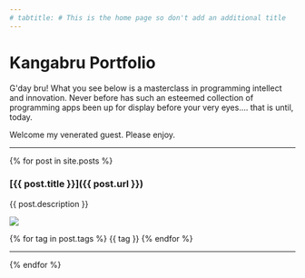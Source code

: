 ```yaml
---
# tabtitle: # This is the home page so don't add an additional title
---
```


# Kangabru Portfolio

G'day bru! What you see below is a masterclass in programming intellect and innovation. Never before has such an esteemed collection of programming apps been up for display before your very eyes.... that is until, today.

Welcome my venerated guest. Please enjoy.

---

<!-- ### [Where is Kangabru?](/project/where_is_kangabru)

Like, where is he man? [Well visit here to find out](). This personal site was built for friends and family to keep track of my travels around the world. It also has some pretty photos.

[Project 1 Title](/project1)
<img src="images/test.png?raw=true"/>
<div class="tags">
    <span>Tag #1</span>
    <span>Tag #2</span>
    <span>Tag #3</span>
</div>

--- -->


{% for post in site.posts %}

### [{{ post.title }}]({{ post.url }})

{{ post.description }}

<img src="{{ post.image_url }}"/>

<div class="tags">

{% for tag in post.tags %}
    <span>{{ tag }}</span>
{% endfor %}

</div>

---

{% endfor %}
